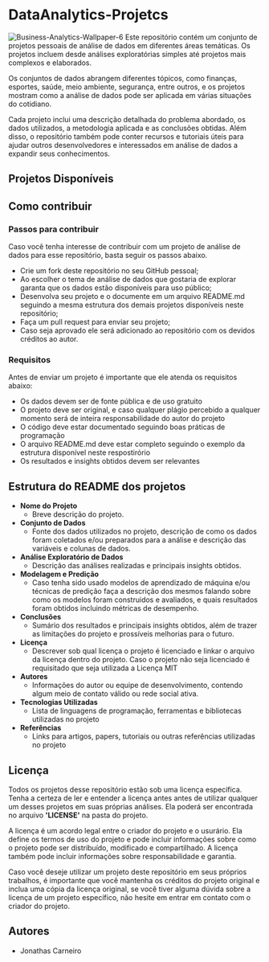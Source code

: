 # DataAnalytics-Projetcs    
![Business-Analytics-Wallpaper-6](https://user-images.githubusercontent.com/97403639/231227220-53186218-874e-40ed-90c4-e4762767f3eb.jpg)
Este repositório contém um conjunto de projetos pessoais de análise de dados em diferentes áreas temáticas. Os projetos incluem desde análises exploratórias simples até projetos mais complexos e elaborados.

Os conjuntos de dados abrangem diferentes tópicos, como finanças, esportes, saúde, meio ambiente, segurança, entre outros, e os projetos mostram como a análise de dados pode ser aplicada em várias situações do cotidiano.

Cada projeto inclui uma descrição detalhada do problema abordado, os dados utilizados, a metodologia aplicada e as conclusões obtidas. Além disso, o repositório também pode conter recursos e tutoriais úteis para ajudar outros desenvolvedores e interessados em análise de dados a expandir seus conhecimentos.

## Projetos Disponíveis

## Como contribuir 
### Passos para contribuir
Caso você tenha interesse de contribuir com um projeto de análise de dados para esse repositório, basta seguir os passos abaixo.

- Crie um fork deste repositório no seu GitHub pessoal;
- Ao escolher o tema de análise de dados que gostaria de explorar garanta que os dados estão disponíveis para uso público;
- Desenvolva seu projeto e o documente em um arquivo README.md seguindo a mesma estrutura dos demais projetos disponíveis neste repositório;
- Faça um pull request para enviar seu projeto;
- Caso seja aprovado ele será adicionado ao repositório com os devidos créditos ao autor.

### Requisitos
Antes de enviar um projeto é importante que ele atenda os requisitos abaixo:

- Os dados devem ser de fonte pública e de uso gratuito
- O projeto deve ser original, e caso qualquer plágio percebido a qualquer momento será de inteira responsabilidade do autor do projeto
- O código deve estar documentado seguindo boas práticas de programação
- O arquivo README.md deve estar completo seguindo o exemplo da estrutura disponível neste respostirório
- Os resultados e insights obtidos devem ser relevantes

## Estrutura do README dos projetos
- <b>Nome do Projeto</b>
  - Breve descrição do projeto.
- <b>Conjunto de Dados</b>
  - Fonte dos dados utilizados no projeto, descrição de como os dados foram coletados e/ou preparados para a análise e descrição das variáveis e colunas de dados.
- <b>Análise Exploratório de Dados</b> 
  - Descrição das análises realizadas e principais insights obtidos.
- <b>Modelagem e Predição</b>
  - Caso tenha sido usado modelos de aprendizado de máquina e/ou técnicas de predição faça a descrição dos mesmos falando sobre como os modelos foram construidos e avaliados, e quais resultados foram obtidos incluindo métricas de desempenho.
- <b>Conclusões</b>
  - Sumário dos resultados e principais insights obtidos, além de trazer as limitações do projeto e prossíveis melhorias para o futuro.
- <b>Licença</b>
  - Descrever sob qual licença o projeto é licenciado e linkar o arquivo da licença dentro do projeto. Caso o projeto não seja licenciado é requisitado que seja utilizada a Licença MIT
- <b>Autores</b>
  - Informações do autor ou equipe de desenvolvimento, contendo algum meio de contato válido ou rede social ativa.
- <b>Tecnologias Utilizadas</b>
  - Lista de linguagens de programação, ferramentas e bibliotecas utilizadas no projeto
- <b>Referências</b>
  - Links para artigos, papers, tutoriais ou outras referências utilizadas no projeto
 
 ## Licença
Todos os projetos desse repositório estão sob uma licença específica. Tenha a certeza de ler e entender a licença antes antes de utilizar qualquer um desses projetos em suas próprias análises. Ela poderá ser encontrada no arquivo <b>'LICENSE'</b> na pasta do projeto.
 
A licença é um acordo legal entre o criador do projeto e o usurário. Ela define os termos de uso do projeto e pode incluir informações sobre como o projeto pode ser distribuído, modificado e compartilhado. A licença também pode incluir informações sobre responsabilidade e garantia.
 
Caso você deseje utilizar um projeto deste repositório em seus próprios trabalhos, é importante que você mantenha os créditos do projeto original e inclua uma cópia da licença original, se você tiver alguma dúvida sobre a licença de um projeto específico, não hesite em entrar em contato com o criador do projeto.

## Autores
- Jonathas Carneiro
